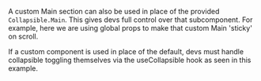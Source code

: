 A custom Main section can also be used in place of the provided `Collapsible.Main`. This gives devs full control over that subcomponent. For example, here we are using global props to make that custom Main 'sticky' on scroll.

If a custom component is used in place of the default, devs must handle collapsible toggling themselves via the useCollapsible hook as seen in this example.